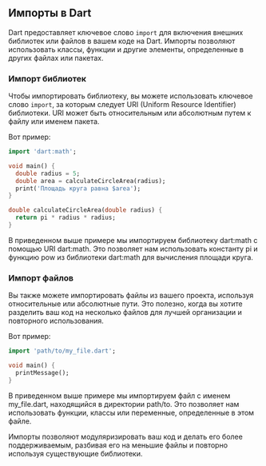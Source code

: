 ## Импорты в Dart

Dart предоставляет ключевое слово `import` для включения внешних библиотек или файлов в вашем коде на Dart. Импорты позволяют использовать классы, функции и другие элементы, определенные в других файлах или пакетах.

### Импорт библиотек

Чтобы импортировать библиотеку, вы можете использовать ключевое слово `import`, за которым следует URI (Uniform Resource Identifier) библиотеки. URI может быть относительным или абсолютным путем к файлу или именем пакета.

Вот пример:

```dart
import 'dart:math';

void main() {
  double radius = 5;
  double area = calculateCircleArea(radius);
  print('Площадь круга равна $area');
}

double calculateCircleArea(double radius) {
  return pi * radius * radius;
}
```
В приведенном выше примере мы импортируем библиотеку dart:math с помощью URI dart:math. Это позволяет нам использовать константу pi и функцию pow из библиотеки dart:math для вычисления площади круга.

### Импорт файлов
Вы также можете импортировать файлы из вашего проекта, используя относительные или абсолютные пути. Это полезно, когда вы хотите разделить ваш код на несколько файлов для лучшей организации и повторного использования.

Вот пример:
```dart
import 'path/to/my_file.dart';

void main() {
  printMessage();
}
```
В приведенном выше примере мы импортируем файл с именем my_file.dart, находящийся в директории path/to. Это позволяет нам использовать функции, классы или переменные, определенные в этом файле.

Импорты позволяют модуляризировать ваш код и делать его более поддерживаемым, разбивая его на меньшие файлы и повторно используя существующие библиотеки.